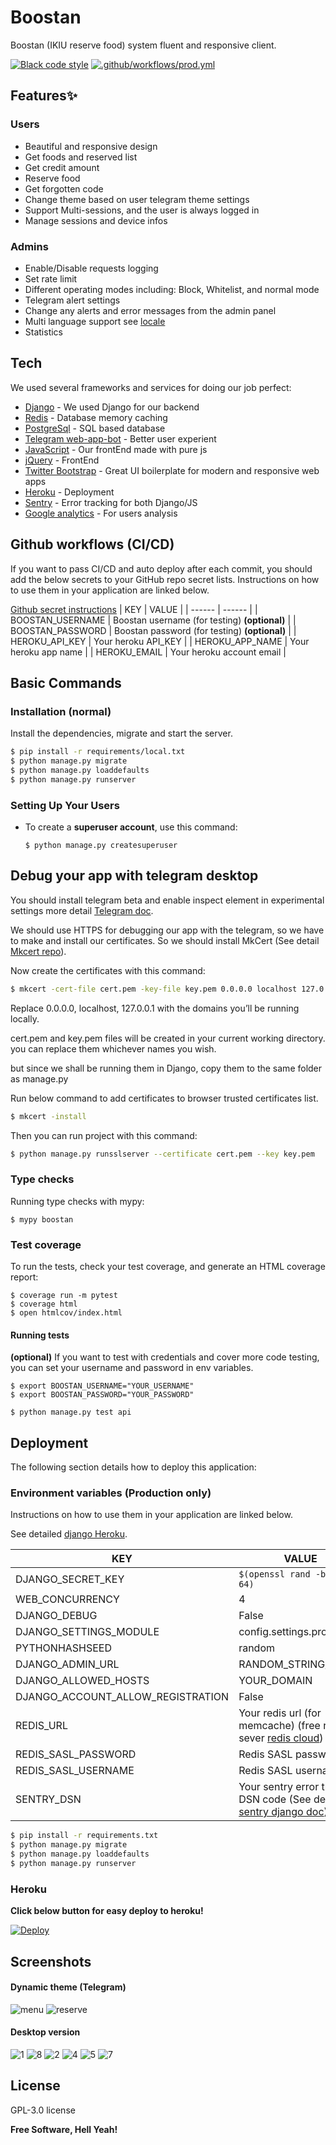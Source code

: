 # Boostan
Boostan (IKIU reserve food) system fluent and responsive client.

[![Black code style](https://img.shields.io/badge/code%20style-black-000000.svg)](https://github.com/ambv/black)
[![.github/workflows/prod.yml](https://github.com/mohamadkhalaj/Boostan/actions/workflows/prod.yml/badge.svg)](https://github.com/mohamadkhalaj/Boostan/actions/workflows/prod.yml)

## Features✨
### Users
- Beautiful and responsive design
- Get foods and reserved list
- Get credit amount
- Reserve food
- Get forgotten code
- Change theme based on user telegram theme settings
- Support Multi-sessions, and the user is always logged in
- Manage sessions and device infos
### Admins
- Enable/Disable requests logging
- Set rate limit
- Different operating modes including: Block, Whitelist, and normal mode
- Telegram alert settings
- Change any alerts and error messages from the admin panel
- Multi language support see [locale](https://github.com/mohamadkhalaj/Boostan/tree/master/locale) 
- Statistics

## Tech
We used several frameworks and services for doing our job perfect:

- [Django]() - We used Django for our backend
- [Redis]() - Database memory caching
- [PostgreSql]() - SQL based database
- [Telegram web-app-bot]() - Better user experient
- [JavaScript]() - Our frontEnd made with pure js
- [jQuery]() - FrontEnd
- [Twitter Bootstrap]() - Great UI boilerplate for modern and responsive web apps
- [Heroku]() - Deployment
- [Sentry]() - Error tracking for both Django/JS
- [Google analytics]() - For users analysis


## Github workflows (CI/CD)

If you want to pass CI/CD and auto deploy after each commit, you should add the below secrets to your GitHub repo secret lists.
Instructions on how to use them in your application are linked below.

[Github secret instructions](https://github.com/Azure/actions-workflow-samples/blob/master/assets/create-secrets-for-GitHub-workflows.md)
| KEY | VALUE |
| ------ | ------ |
| BOOSTAN_USERNAME | Boostan username (for testing) **(optional)** |
| BOOSTAN_PASSWORD | Boostan password (for testing) **(optional)** |
| HEROKU_API_KEY | Your heroku API_KEY |
| HEROKU_APP_NAME | Your heroku app name |
| HEROKU_EMAIL | Your heroku account email |


## Basic Commands

### Installation (normal)

Install the dependencies, migrate and start the server.

```sh
$ pip install -r requirements/local.txt
$ python manage.py migrate
$ python manage.py loaddefaults
$ python manage.py runserver
```

### Setting Up Your Users

-   To create a **superuser account**, use this command:

        $ python manage.py createsuperuser

## Debug your app with telegram desktop

You should install telegram beta and enable inspect element in experimental settings more detail [Telegram doc](https://core.telegram.org/bots/webapps#debug-mode-for-web-apps).

We should use HTTPS for debugging our app with the telegram, so we have to make and install our certificates.
So we should install MkCert (See detail [Mkcert repo](https://github.com/FiloSottile/mkcert)).

Now create the certificates with this command:
```sh
$ mkcert -cert-file cert.pem -key-file key.pem 0.0.0.0 localhost 127.0.0.1 ::1
```
Replace 0.0.0.0, localhost, 127.0.0.1 with the domains you’ll be running locally.

cert.pem and key.pem files will be created in your current working directory. you can replace them whichever names you wish.

but since we shall be running them in Django, copy them to the same folder as manage.py

Run below command to add certificates to browser trusted certificates list.
```sh
$ mkcert -install
```
Then you can run project with this command:
```sh
$ python manage.py runsslserver --certificate cert.pem --key key.pem
```

### Type checks

Running type checks with mypy:

    $ mypy boostan

### Test coverage

To run the tests, check your test coverage, and generate an HTML coverage report:

    $ coverage run -m pytest
    $ coverage html
    $ open htmlcov/index.html

#### Running tests
**(optional)** If you want to test with credentials and cover more code testing, you can set your username and password in env variables.
```
$ export BOOSTAN_USERNAME="YOUR_USERNAME"
$ export BOOSTAN_PASSWORD="YOUR_PASSWORD"
```

    $ python manage.py test api


## Deployment
The following section details how to deploy this application:

### Environment variables (Production only)

Instructions on how to use them in your application are linked below.

See detailed [django Heroku](http://cookiecutter-django.readthedocs.io/en/latest/deployment-on-heroku.html).

| KEY | VALUE |
| ------ | ------ |
| DJANGO_SECRET_KEY | ```$(openssl rand -base64 64)``` |
| WEB_CONCURRENCY | 4 |
| DJANGO_DEBUG | False |
| DJANGO_SETTINGS_MODULE | config.settings.production |
| PYTHONHASHSEED | random |
| DJANGO_ADMIN_URL | RANDOM_STRING/ |
| DJANGO_ALLOWED_HOSTS | YOUR_DOMAIN |
| DJANGO_ACCOUNT_ALLOW_REGISTRATION | False |
| REDIS_URL | Your redis url (for memcache) (free redis sever [redis cloud](https://app.redislabs.com/#/login)) |
| REDIS_SASL_PASSWORD | Redis SASL password |
| REDIS_SASL_USERNAME | Redis SASL username |
| SENTRY_DSN | Your sentry error tracker DSN code (See detail [sentry django doc](https://docs.sentry.io/platforms/python/guides/django/)) |


```sh
$ pip install -r requirements.txt
$ python manage.py migrate
$ python manage.py loaddefaults
$ python manage.py runserver
```

### Heroku
**Click below button for easy deploy to heroku!**

[![Deploy](https://www.herokucdn.com/deploy/button.svg)](https://heroku.com/deploy)


## Screenshots
#### Dynamic theme (Telegram)
![menu](https://user-images.githubusercontent.com/62938359/180774724-312a2754-1bca-453f-873d-8584042f00f8.gif)
![reserve](https://user-images.githubusercontent.com/62938359/180774810-bc2923cc-229e-441f-80df-6bba1fef2b9a.gif)

#### Desktop version
![1](https://user-images.githubusercontent.com/62938359/180776746-edcbc2e5-eb97-455c-8628-65208998cde7.png)
![8](https://user-images.githubusercontent.com/62938359/180776756-b7d2e79e-098f-4066-976c-adcfc40453a2.png)
![2](https://user-images.githubusercontent.com/62938359/180774771-7e2511bc-59af-422d-81f9-d719491409aa.png)
![4](https://user-images.githubusercontent.com/62938359/180774779-8cb04003-b0be-46cf-a12b-e8df5de05874.png)
![5](https://user-images.githubusercontent.com/62938359/180774785-7ba64547-e6f9-4807-bead-7f06854f5bc3.png)
![7](https://user-images.githubusercontent.com/62938359/180774801-83c8cbb8-9f64-437a-9d6f-f6c02f885a43.png)

## License

GPL-3.0 license

**Free Software, Hell Yeah!**

